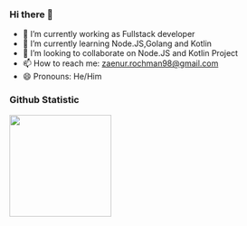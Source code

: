 ### Hi there 👋

- 🔭 I’m currently working as Fullstack developer
- 🌱 I’m currently learning Node.JS,Golang and Kotlin
- 👯 I’m looking to collaborate on Node.JS and Kotlin Project
- 📫 How to reach me: zaenur.rochman98@gmail.com
- 😄 Pronouns: He/Him


### Github Statistic
<p align="left">
<a href="https://github.com/rochman25">
  <img height="180em" src="https://github-readme-stats-eight-theta.vercel.app/api?username=rochman25&show_icons=true&theme=algolia&include_all_commits=true&count_private=true"/>
</a>
</p>
